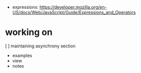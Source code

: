 * expressions: https://developer.mozilla.org/en-US/docs/Web/JavaScript/Guide/Expressions_and_Operators

# working on
[ ] maintaining asynchrony section
  - examples
  - view
  - notes

